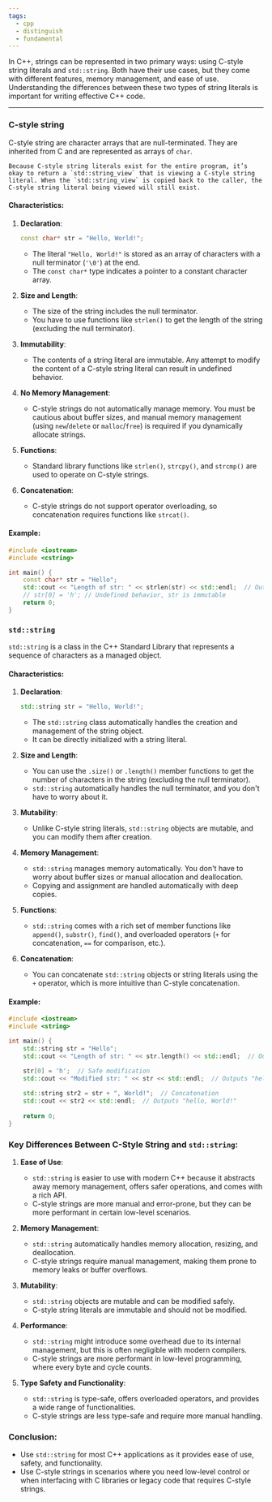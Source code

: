 ```yaml
---
tags:
  - cpp
  - distinguish
  - fundamental
---
```


In C++, strings can be represented in two primary ways: using C-style string literals and `std::string`. Both have their use cases, but they come with different features, memory management, and ease of use. Understanding the differences between these two types of string literals is important for writing effective C++ code.

---

### **C-style string**
C-style string are character arrays that are null-terminated. They are inherited from C and are represented as arrays of `char`.

```ad-important
Because C-style string literals exist for the entire program, it’s okay to return a `std::string_view` that is viewing a C-style string literal. When the `std::string_view` is copied back to the caller, the C-style string literal being viewed will still exist.
```

#### **Characteristics:**
1. **Declaration**:
   ```cpp
   const char* str = "Hello, World!";
   ```
   - The literal `"Hello, World!"` is stored as an array of characters with a null terminator (`'\0'`) at the end.
   - The `const char*` type indicates a pointer to a constant character array.

2. **Size and Length**:
   - The size of the string includes the null terminator.
   - You have to use functions like `strlen()` to get the length of the string (excluding the null terminator).

3. **Immutability**:
   - The contents of a string literal are immutable. Any attempt to modify the content of a C-style string literal can result in undefined behavior.

4. **No Memory Management**:
   - C-style strings do not automatically manage memory. You must be cautious about buffer sizes, and manual memory management (using `new`/`delete` or `malloc`/`free`) is required if you dynamically allocate strings.

5. **Functions**:
   - Standard library functions like `strlen()`, `strcpy()`, and `strcmp()` are used to operate on C-style strings.

6. **Concatenation**:
   - C-style strings do not support operator overloading, so concatenation requires functions like `strcat()`.

#### **Example:**
```cpp
#include <iostream>
#include <cstring>

int main() {
    const char* str = "Hello";
    std::cout << "Length of str: " << strlen(str) << std::endl;  // Outputs 5
    // str[0] = 'h'; // Undefined behavior, str is immutable
    return 0;
}
```

### **`std::string`**
`std::string` is a class in the C++ Standard Library that represents a sequence of characters as a managed object.

#### **Characteristics:**
1. **Declaration**:
   ```cpp
   std::string str = "Hello, World!";
   ```
   - The `std::string` class automatically handles the creation and management of the string object.
   - It can be directly initialized with a string literal.

2. **Size and Length**:
   - You can use the `.size()` or `.length()` member functions to get the number of characters in the string (excluding the null terminator).
   - `std::string` automatically handles the null terminator, and you don't have to worry about it.

3. **Mutability**:
   - Unlike C-style string literals, `std::string` objects are mutable, and you can modify them after creation.

4. **Memory Management**:
   - `std::string` manages memory automatically. You don't have to worry about buffer sizes or manual allocation and deallocation.
   - Copying and assignment are handled automatically with deep copies.

5. **Functions**:
   - `std::string` comes with a rich set of member functions like `append()`, `substr()`, `find()`, and overloaded operators (`+` for concatenation, `==` for comparison, etc.).

6. **Concatenation**:
   - You can concatenate `std::string` objects or string literals using the `+` operator, which is more intuitive than C-style concatenation.

#### **Example:**
```cpp
#include <iostream>
#include <string>

int main() {
    std::string str = "Hello";
    std::cout << "Length of str: " << str.length() << std::endl;  // Outputs 5

    str[0] = 'h';  // Safe modification
    std::cout << "Modified str: " << str << std::endl;  // Outputs "hello"
    
    std::string str2 = str + ", World!";  // Concatenation
    std::cout << str2 << std::endl;  // Outputs "hello, World!"
    
    return 0;
}
```

### **Key Differences Between C-Style String and `std::string`:**

1. **Ease of Use**:
   - `std::string` is easier to use with modern C++ because it abstracts away memory management, offers safer operations, and comes with a rich API.
   - C-style strings are more manual and error-prone, but they can be more performant in certain low-level scenarios.

2. **Memory Management**:
   - `std::string` automatically handles memory allocation, resizing, and deallocation.
   - C-style strings require manual management, making them prone to memory leaks or buffer overflows.

3. **Mutability**:
   - `std::string` objects are mutable and can be modified safely.
   - C-style string literals are immutable and should not be modified.

4. **Performance**:
   - `std::string` might introduce some overhead due to its internal management, but this is often negligible with modern compilers.
   - C-style strings are more performant in low-level programming, where every byte and cycle counts.

5. **Type Safety and Functionality**:
   - `std::string` is type-safe, offers overloaded operators, and provides a wide range of functionalities.
   - C-style strings are less type-safe and require more manual handling.

### **Conclusion:**
- Use `std::string` for most C++ applications as it provides ease of use, safety, and functionality.
- Use C-style strings in scenarios where you need low-level control or when interfacing with C libraries or legacy code that requires C-style strings.